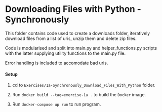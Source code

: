 # Downloading Files with Python - Synchronously

This folder contains code used to create a downloads folder, iteratively download files from a list of uris, unzip them and delete zip files.

Code is modularised and split into main.py and helper_functions.py scripts with the latter supplying utility functions to the main.py file.

Error handling is included to accomodate bad uris.

#### Setup
1. cd to  `Exercises/1a-Synchronously_Download_Files_With_Python` folder.
   
2. Run `docker build --tag=exercise-1a .` to build the `Docker` image.
   
3. Run `docker-compose up run` to run program.
